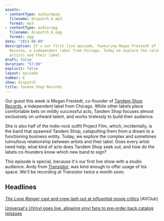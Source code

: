```yaml
---
assets:
- contentType: audio/mpeg
  filename: dispatch_6.mp3
  format: mp3
- contentType: audio/ogg
  filename: dispatch_6.ogg
  format: ogg
date: "2013-08-09"
description: It's our first live episode, featuring Megan Frestedt of Tandem Shop
  Records, a independent label from Chicago. Today we explore the relationship between
  artists and their label.
draft: false
duration: "57:08"
explicit: false
layout: episode
number: 6
show: dispatch
title: Tandem Shop Records
---
```

Our guest this week is Megan Frestedt, co-founder of [Tandem Shop Records](http://home.tandemshoprecords.com), a independent label from Chicago. While other labels place comfortable bets on mildly successful acts, Tandem Shop focuses almost exclusively on unheard talent, and works tirelessly to build their audience.

She is also half of the indie-rock outfit Project Film, which, incidentally, is the band that spawned Tandem Shop, catapulting them from a dream to a functioning business entity. Today, we explore the complex and sometimes tulmultous relationship between artists and their label. Does every artist need help; what kind of acts does Tandem Shop seek out; and how do the labels co-founders know which new band to sign?

This episode is special, because it's our first live show with a studio audience. Andy from [Transistor](http://transistorchicago.com), was kind enough to offer usage of his space. We'll be recording at Transistor twice a month soon.

## Headlines

[*The Lone Ranger* cast and crew lash out at influential movie critics](http://www.avclub.com/articles/the-lone-ranger-crew-still-cant-believe-critics-cr,101242/) [AVClub]

[Universal's UVinyl goes live, allowing vinyl fans to pre-order back catalog reissues](http://www.tinymixtapes.com/news/universal-uses-uvinyl-crowdsourcing-to-fund-reissues)